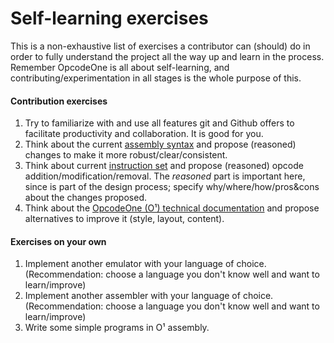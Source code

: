 Self-learning exercises
=======================

This is a non-exhaustive list of exercises a contributor can (should) do in order to fully understand the project all the way up and learn in the process. Remember OpcodeOne is all about self-learning, and contributing/experimentation in all stages is the whole purpose of this.


#### Contribution exercises

1. Try to familiarize with and use all features git and Github offers to facilitate productivity and collaboration. It is good for you.
2. Think about the current [assembly syntax](doc/arch/OpcodeOne_Technical_Documentation.md#assembly-syntax) and propose (reasoned) changes to make it more robust/clear/consistent.
4. Think about current [instruction set](doc/arch/OpcodeOne_Technical_Documentation.md#o-instruction-set) and propose (reasoned) opcode addition/modification/removal. The *reasoned* part is important here, since is part of the design process; specify why/where/how/pros&cons about the changes proposed.
5. Think about the [OpcodeOne (O¹) technical documentation](doc/arch/OpcodeOne_Technical_Documentation.md) and propose alternatives to improve it (style, layout, content).


#### Exercises on your own

1. Implement another emulator with your language of choice. (Recommendation: choose a language you don't know well and want to learn/improve)
2. Implement another assembler with your language of choice. (Recommendation: choose a language you don't know well and want to learn/improve)
3. Write some simple programs in O¹ assembly.